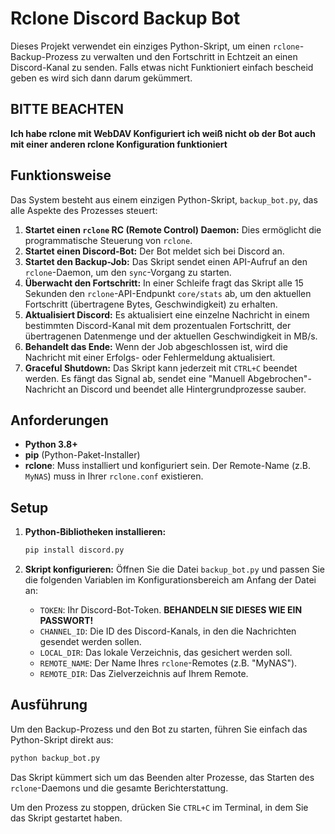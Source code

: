 # Rclone Discord Backup Bot

Dieses Projekt verwendet ein einziges Python-Skript, um einen `rclone`-Backup-Prozess zu verwalten und den Fortschritt in Echtzeit an einen Discord-Kanal zu senden. Falls etwas nicht Funktioniert einfach bescheid geben es wird sich dann darum gekümmert.

## BITTE BEACHTEN
**Ich habe rclone mit WebDAV Konfiguriert ich weiß nicht ob der Bot auch mit einer anderen rclone Konfiguration funktioniert**

## Funktionsweise

Das System besteht aus einem einzigen Python-Skript, `backup_bot.py`, das alle Aspekte des Prozesses steuert:

1.  **Startet einen `rclone` RC (Remote Control) Daemon:** Dies ermöglicht die programmatische Steuerung von `rclone`.
2.  **Startet einen Discord-Bot:** Der Bot meldet sich bei Discord an.
3.  **Startet den Backup-Job:** Das Skript sendet einen API-Aufruf an den `rclone`-Daemon, um den `sync`-Vorgang zu starten.
4.  **Überwacht den Fortschritt:** In einer Schleife fragt das Skript alle 15 Sekunden den `rclone`-API-Endpunkt `core/stats` ab, um den aktuellen Fortschritt (übertragene Bytes, Geschwindigkeit) zu erhalten.
5.  **Aktualisiert Discord:** Es aktualisiert eine einzelne Nachricht in einem bestimmten Discord-Kanal mit dem prozentualen Fortschritt, der übertragenen Datenmenge und der aktuellen Geschwindigkeit in MB/s.
6.  **Behandelt das Ende:** Wenn der Job abgeschlossen ist, wird die Nachricht mit einer Erfolgs- oder Fehlermeldung aktualisiert.
7.  **Graceful Shutdown:** Das Skript kann jederzeit mit `CTRL+C` beendet werden. Es fängt das Signal ab, sendet eine "Manuell Abgebrochen"-Nachricht an Discord und beendet alle Hintergrundprozesse sauber.

## Anforderungen

- **Python 3.8+**
- **pip** (Python-Paket-Installer)
- **rclone**: Muss installiert und konfiguriert sein. Der Remote-Name (z.B. `MyNAS`) muss in Ihrer `rclone.conf` existieren.

## Setup

1.  **Python-Bibliotheken installieren:**
    ```bash
    pip install discord.py
    ```

2.  **Skript konfigurieren:**
    Öffnen Sie die Datei `backup_bot.py` und passen Sie die folgenden Variablen im Konfigurationsbereich am Anfang der Datei an:
    - `TOKEN`: Ihr Discord-Bot-Token. **BEHANDELN SIE DIESES WIE EIN PASSWORT!**
    - `CHANNEL_ID`: Die ID des Discord-Kanals, in den die Nachrichten gesendet werden sollen.
    - `LOCAL_DIR`: Das lokale Verzeichnis, das gesichert werden soll.
    - `REMOTE_NAME`: Der Name Ihres `rclone`-Remotes (z.B. "MyNAS").
    - `REMOTE_DIR`: Das Zielverzeichnis auf Ihrem Remote.

## Ausführung

Um den Backup-Prozess und den Bot zu starten, führen Sie einfach das Python-Skript direkt aus:

```bash
python backup_bot.py
```

Das Skript kümmert sich um das Beenden alter Prozesse, das Starten des `rclone`-Daemons und die gesamte Berichterstattung.

Um den Prozess zu stoppen, drücken Sie `CTRL+C` im Terminal, in dem Sie das Skript gestartet haben.
